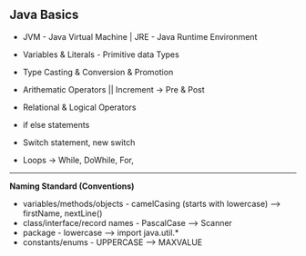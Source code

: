 Java Basics
---

- JVM - Java Virtual Machine | JRE - Java Runtime Environment

- Variables & Literals - Primitive data Types
- Type Casting & Conversion & Promotion
- Arithematic Operators || Increment -> Pre & Post
- Relational & Logical Operators
- if else statements
- Switch statement, new switch
- Loops -> While, DoWhile, For,

---
**Naming Standard (Conventions)**

- variables/methods/objects - camelCasing (starts with lowercase) --> firstName, nextLine()
- class/interface/record names - PascalCase --> Scanner
- package - lowercase --> import java.util.*
- constants/enums - UPPERCASE --> MAXVALUE

